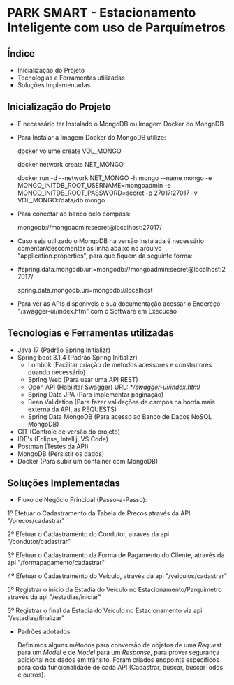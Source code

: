 # PARK SMART - Estacionamento Inteligente com uso de Parquímetros

## Índice

- <a>Inicialização do Projeto</a>
- <a>Tecnologias e Ferramentas utilizadas</a>
- <a>Soluções Implementadas</a>

## Inicialização do Projeto

- É necessário ter Instalado o MongoDB ou Imagem Docker do MongoDB

- Para Instalar a Imagem Docker do MongoDB utilize:

  docker volume create VOL_MONGO

  docker network create NET_MONGO

  docker run -d --network NET_MONGO -h mongo --name mongo -e MONGO_INITDB_ROOT_USERNAME=mongoadmin -e MONGO_INITDB_ROOT_PASSWORD=secret -p 27017:27017 -v VOL_MONGO:/data/db mongo

- Para conectar ao banco pelo compass:

  mongodb://mongoadmin:secret@localhost:27017/

- Caso seja utilizado o MongoDB na versão Instalada é necessário comentar/descomentar as linha abaixo no arquivo "application.properties", para que fiquem da seguinte forma:
- 
  #spring.data.mongodb.uri=mongodb://mongoadmin:secret@localhost:27017/

   spring.data.mongodb.uri=mongodb://localhost
  
- Para ver as APIs disponíveis e sua documentação acessar o Endereço "/swagger-ui/index.htm" com o Software em Execução

## Tecnologias e Ferramentas utilizadas

* Java 17 (Padrão Spring Initializr)
* Spring boot 3.1.4 (Padrão Spring Initializr)
    * Lombok (Facilitar criação de métodos acessores e construtores quando necessário)
    * Spring Web (Para usar uma API REST)
    * Open API (Habilitar Swagger) URL: **/swagger-ui/index.html*
    * Spring Data JPA (Para implementar paginação)
    * Bean Validation (Para fazer validações de campos na borda mais externa da API, as REQUESTS)
    * Spring Data MongoDB (Para acesso ao Banco de Dados NoSQL MongoDB)
* GIT (Controle de versão do projeto)
* IDE's (Eclipse, Intellij, VS Code)
* Postman (Testes da API)
* MongoDB (Persistir os dados)
* Docker (Para subir um container com MongoDB)

## Soluções Implementadas

- Fluxo de Negócio Principal (Passo-a-Passo):

1º Efetuar o Cadastramento da Tabela de Precos através da API "/precos/cadastrar"

2º Efetuar o Cadastramento do Condutor, através da api "/condutor/cadastrar"

3º Efetuar o Cadastramento da Forma de Pagamento do Cliente, através da api "/formapagamento/cadastrar"

4º Efetuar o Cadastramento do Veículo, através da api "/veiculos/cadastrar"

5º Registrar o início da Estadia do Veículo no Estacionamento/Parquímetro através da api "/estadias/iniciar"

6º Registrar o final da Estadia do Veículo no Estacionamento via api "/estadias/finalizar" 

- Padrões adotados:

  Definimos alguns métodos para conversão de objetos de uma *Request* para um *Model* e de *Model* para um *Response*, para prover segurança adicional nos dados em trânsito.
  Foram criados endpoints especificos para cada funcionalidade de cada API (Cadastrar, buscar, buscarTodos e outros).
